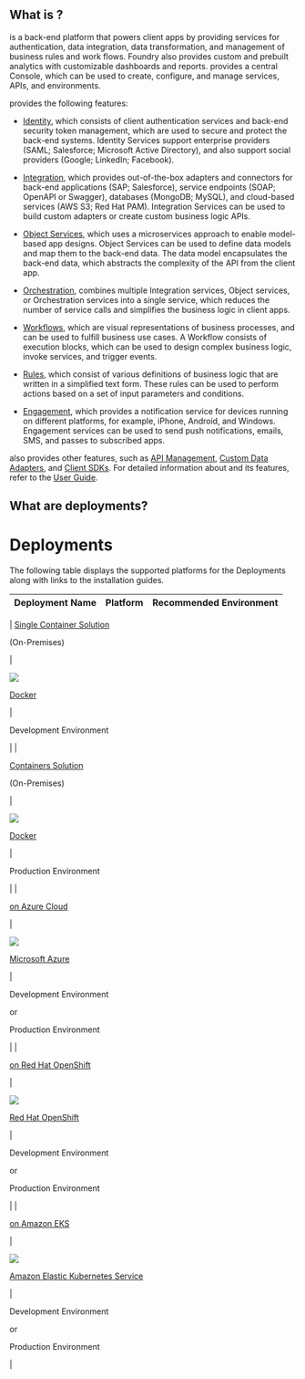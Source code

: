 ﻿  

What is ?
---------

is a back-end platform that powers client apps by providing services for authentication, data integration, data transformation, and management of business rules and work flows. Foundry also provides custom and prebuilt analytics with customizable dashboards and reports. provides a central Console, which can be used to create, configure, and manage services, APIs, and environments.

provides the following features:

*   [Identity](https://docs.voltmx.com/voltmxlibrary/voltmxfoundry/voltmx_foundry_user_guide/Default.md#Identity.html), which consists of client authentication services and back-end security token management, which are used to secure and protect the back-end systems. Identity Services support enterprise providers (SAML; Salesforce; Microsoft Active Directory), and also support social providers (Google; LinkedIn; Facebook).
    
*   [Integration](https://docs.voltmx.com/voltmxlibrary/voltmxfoundry/voltmx_foundry_user_guide/Default.md#Services.html), which provides out-of-the-box adapters and connectors for back-end applications (SAP; Salesforce), service endpoints (SOAP; OpenAPI or Swagger), databases (MongoDB; MySQL), and cloud-based services (AWS S3; Red Hat PAM). Integration Services can be used to build custom adapters or create custom business logic APIs.
    
*   [Object Services](https://docs.voltmx.com/voltmxlibrary/voltmxfoundry/voltmx_foundry_user_guide/Default.md#Objectservices.html), which uses a microservices approach to enable model-based app designs. Object Services can be used to define data models and map them to the back-end data. The data model encapsulates the back-end data, which abstracts the complexity of the API from the client app.
    
*   [Orchestration](https://docs.voltmx.com/voltmxlibrary/voltmxfoundry/voltmx_foundry_user_guide/Default.md#Orchestration.html), combines multiple Integration services, Object services, or Orchestration services into a single service, which reduces the number of service calls and simplifies the business logic in client apps.
    
*   [Workflows](https://docs.voltmx.com/voltmxlibrary/voltmxfoundry/voltmx_foundry_user_guide/Default.md#Workflow.html), which are visual representations of business processes, and can be used to fulfill business use cases. A Workflow consists of execution blocks, which can be used to design complex business logic, invoke services, and trigger events.
    
*   [Rules](https://docs.voltmx.com/voltmxlibrary/voltmxfoundry/voltmx_foundry_user_guide/Default.md#Rules_as_a_Service.html), which consist of various definitions of business logic that are written in a simplified text form. These rules can be used to perform actions based on a set of input parameters and conditions.
    
*   [Engagement](https://docs.voltmx.com/voltmxlibrary/messaging/voltmx_foundry_intro_eng/Default.md), which provides a notification service for devices running on different platforms, for example, iPhone, Android, and Windows. Engagement services can be used to send push notifications, emails, SMS, and passes to subscribed apps.
    

also provides other features, such as [API Management](https://docs.voltmx.com/voltmxlibrary/voltmxfoundry/voltmx_foundry_user_guide/Default.md#API_Management.html), [Custom Data Adapters](https://docs.voltmx.com/voltmxlibrary/voltmxfoundry/voltmx_foundry_user_guide/Default.md#CustomDataConfig.html), and [Client SDKs](https://docs.voltmx.com/voltmxlibrary/voltmxfoundry/voltmx_foundry_user_guide/Default.md#Foundry_SDKs.html). For detailed information about and its features, refer to the [User Guide](https://docs.voltmx.com/voltmxlibrary/voltmxfoundry/voltmx_foundry_user_guide/Default.md).

What are deployments?
---------------------

Deployments
===========

The following table displays the supported platforms for the Deployments along with links to the installation guides.

  
| Deployment Name | Platform | Recommended Environment |
| --- | --- | --- |
| 
[Single Container Solution](https://docs.voltmx.com/voltmxlibrary/voltmxfoundry/voltmxfoundry_single_container/Default.md)

(On-Premises)

 | 

![](Resources/Images/1920px-Docker_(container_engine)_logo.svg.png)

[Docker](https://www.docker.com/)

 | 

Development Environment

 |
| 

[Containers Solution](https://docs.voltmx.com/voltmxlibrary/voltmxfoundry/voltmxfoundry_containers_solution_on-prem/Default.md)

(On-Premises)

 | 

![](Resources/Images/1920px-Docker_(container_engine)_logo.svg.png)

[Docker](https://www.docker.com/)

 | 

Production Environment

 |
| 

[on Azure Cloud](https://docs.voltmx.com/voltmxlibrary/voltmxfoundry/voltmxfoundry_on_azure/Default.md)

 | 

![](Resources/Images/1920px-Microsoft_Azure_Logo.svg.png)

[Microsoft Azure](https://azure.microsoft.com/)

 | 

Development Environment

or

Production Environment

 |
| 

[on Red Hat OpenShift](https://docs.voltmx.com/voltmxlibrary/voltmxfoundry/voltmx_foundry_on_openshift/Default.md)

 | 

![](Resources/Images/800px-OpenShift-LogoType.svg.png)

[Red Hat OpenShift](https://www.redhat.com/en/technologies/cloud-computing/openshift)

 | 

Development Environment

or

Production Environment

 |
| 

[on Amazon EKS](https://docs.voltmx.com/voltmxlibrary/voltmxfoundry/voltmx_foundry_on_amazon_eks/Default.md)

 | 

![](Resources/Images/AWS-EKS-logo-no-background.png)

[Amazon Elastic Kubernetes Service](https://aws.amazon.com/eks/)

 | 

Development Environment

or

Production Environment

 |
